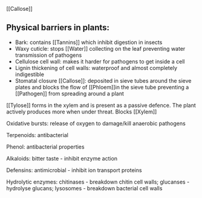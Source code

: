 [[Callose]]
## Physical barriers in plants:
- Bark: contains [[Tannins]] which inhibit digestion in insects
- Waxy cuticle: stops [[Water]] collecting on the leaf preventing water transmission of pathogens
- Cellulose cell wall: makes it harder for pathogens to get inside a cell
- Lignin thickening of cell walls: waterproof and almost completely indigestible
- Stomatal closure
[[Callose]]: deposited in sieve tubes around the sieve plates and blocks the flow of [[Phloem]]in the sieve tube preventing a [[Pathogen]] from spreading around a plant

[[Tylose]] forms in the xylem and is present as a passive defence. The plant actively produces more when under threat. Blocks [[Xylem]]

Oxidative bursts: release of oxygen to damage/kill anaerobic pathogens

Terpenoids: antibacterial

Phenol: antibacterial properties

Alkaloids: bitter taste - inhibit enzyme action

Defensins: antimicrobial - inhibit ion transport proteins

Hydrolytic enzymes: chitinases - breakdown chitin cell walls; glucanses - hydrolyse glucans; lysosomes - breakdown bacterial cell walls